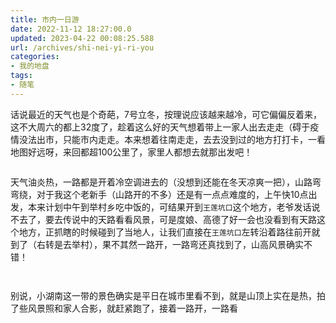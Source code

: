 ```yaml
---
title: 市内一日游
date: 2022-11-12 18:27:00.0
updated: 2023-04-22 00:08:25.588
url: /archives/shi-nei-yi-ri-you
categories: 
- 我的地盘
tags: 
- 随笔
---
```


话说最近的天气也是个奇葩，7号立冬，按理说应该越来越冷，可它偏偏反着来，这不大周六的都上32度了，趁着这么好的天气想着带上一家人出去走走（碍于疫情没法出市，只能市内走走。本来想着往南走走，去去没到过的地方打打卡，一看地图好远呀，来回都超100公里了，家里人都想去就那出发吧！
<!--more-->
<p><img src="https://image.uu126.cn/2022/11/20221112.png#vwid=710&amp;vhei=767" alt="" /></p>
<p>天气油炎热，一路都是开着冷空调进去的（没想到还能在冬天凉爽一把），山路弯弯绕，对于我这个老新手（山路开的不多）还是有一点点难度的，上午快10点出发，本来计划中午到举村乡吃中饭的，可结果开到<code>王莲坑口</code>这个地方，老爷发话说不去了，要去传说中的天路看看风景，可是度娘、高德了好一会也没看到有天路这个地方，正抓瞎的时候碰到了当地人，让我们直接在<code>王莲坑口</code>左转沿着路往前开就到了（右转是去举村），果不其然一路开，一路弯还真找到了，山高风景确实不错！</p>
<p><img src="https://image.uu126.cn/2022/11/IMG_0547.jpeg#vwid=1707&amp;vhei=1280" alt="" /></p>
<p><img src="https://image.uu126.cn/2022/11/IMG_0544.jpeg#vwid=1707&amp;vhei=1280" alt="" /></p>
<p>别说，小湖南这一带的景色确实是平日在城市里看不到，就是山顶上实在是热，拍了些风景照和家人合影，就赶紧跑了，接着一路开，一路看</p>